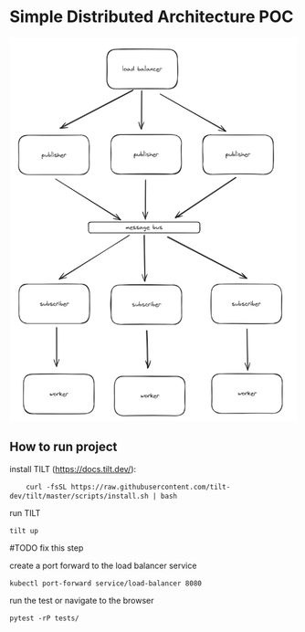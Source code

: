 # Simple Distributed Architecture POC

![architecture](architecture.png "An optional title")

## How to run project

install TILT (https://docs.tilt.dev/):

```shell
    curl -fsSL https://raw.githubusercontent.com/tilt-dev/tilt/master/scripts/install.sh | bash
```

run TILT

```commandline
tilt up
```

#TODO fix this step

create a port forward to the load balancer service

```commandline
kubectl port-forward service/load-balancer 8080
```

run the test or navigate to the browser

```commandline
pytest -rP tests/
```